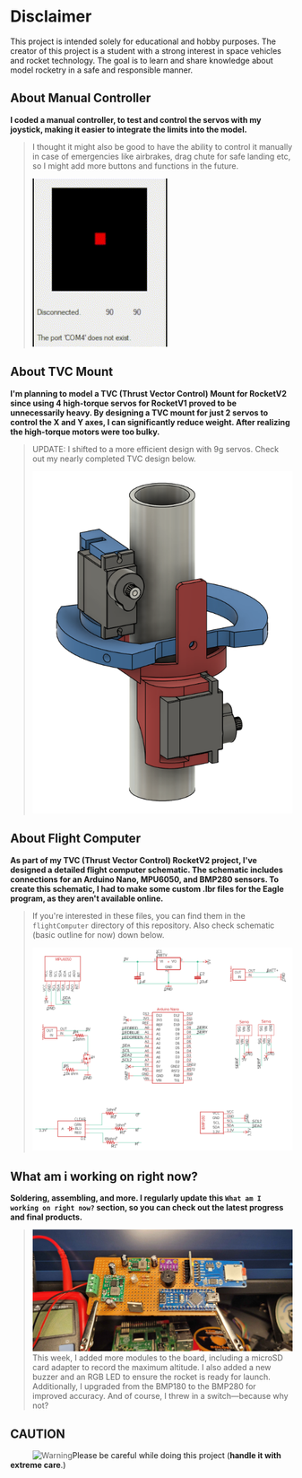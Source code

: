 # Disclaimer
This project is intended solely for educational and hobby purposes. The creator of this project is a student with a strong interest in space vehicles and rocket technology. The goal is to learn and share knowledge about model rocketry in a safe and responsible manner.

## **About Manual Controller**
**I coded a manual controller, to test and control the servos with my joystick, making it easier to integrate the limits into the model.**
>I thought it might also be good to have the ability to control it manually in case of emergencies like airbrakes, drag chute for safe landing etc, so I might add more buttons and functions in the future.
>
>![MANUALCONTROLLER](manualController/img/manualController.gif)

## **About TVC Mount**
**I'm planning to model a TVC (Thrust Vector Control) Mount for RocketV2 since using 4 high-torque servos for RocketV1 proved to be unnecessarily heavy. By designing a TVC mount for just 2 servos to control the X and Y axes, I can significantly reduce weight. After realizing the high-torque motors were too bulky.**
>UPDATE: I shifted to a more efficient design with 9g servos. Check out my nearly completed TVC design below.
>
>![ROCKETV2-TVC](RocketV2/TVCprototypes/img/TVC2-PROTOTYPE2.png)
## **About Flight Computer**
**As part of my TVC (Thrust Vector Control) RocketV2 project, I've designed a detailed flight computer schematic. The schematic includes connections for an Arduino Nano, MPU6050, and BMP280 sensors. To create this schematic, I had to make some custom .lbr files for the Eagle program, as they aren't available online.**  
>If you're interested in these files, you can find them in the `flightComputer` directory of this repository. Also check schematic (basic outline for now) down below.
>
>![ROCKETV2-PCB](flightComputer/img/PCB_OUTLINE4.png)

## **What am i working on right now?**
**Soldering, assembling, and more. I regularly update this `What am I working on right now?` section, so you can check out the latest progress and final products.**
>![ROCKETV2-FLIGHTCOMPUTER](flightComputer/img/protoboard.jpg)
>This week, I added more modules to the board, including a microSD card adapter to record the maximum altitude. I also added a new buzzer and an RGB LED to ensure the rocket is ready for launch. Additionally, I upgraded from the BMP180 to the BMP280 for improved accuracy. And of course, I threw in a switch—because why not?

## CAUTION

><img align="left" src="RocketV1/imagesV1/WarningLAbel.jpeg" alt="Warning">

Please be careful while doing this project (**handle it with extreme care**.)
